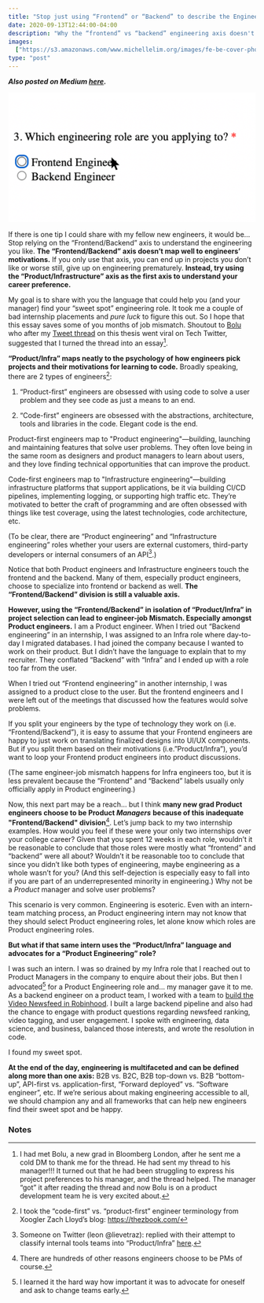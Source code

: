 ```yaml
---
title: "Stop just using “Frontend” or “Backend” to describe the Engineering you like"
date: 2020-09-13T12:44:00-04:00
description: "Why the “frontend” vs “backend” engineering axis doesn't map well to engineers’ psychology. And how using just one division can lead to job mismatches, turnover, and even push some new grad engineers into product management."
images:
  ["https://s3.amazonaws.com/www.michellelim.org/images/fe-be-cover-photo.png"]
type: "post"
---
```


**_Also posted on Medium [here](https://medium.com/@michlim97/stop-just-using-frontend-or-backend-to-describe-the-engineering-you-like-e8c392956ada)._**

![Stop Using Frontend Backend Cover Photo](images/fe-be-cover-photo.png)

If there is one tip I could share with my fellow new engineers, it would be… Stop relying on the “Frontend/Backend” axis to understand the engineering you like. **The “Frontend/Backend” axis doesn’t map well to engineers’ motivations.** If you only use that axis, you can end up in projects you don’t like or worse still, give up on engineering prematurely. **Instead, try using the “Product/Infrastructure” axis as the first axis to understand your career preference.**

My goal is to share with you the language that could help you (and your manager) find your “sweet spot” engineering role. It took me a couple of bad internship placements and _pure luck_ to figure this out. So I hope that this essay saves some of you months of job mismatch. Shoutout to [Bolu ](https://twitter.com/bolu_ben)who after my [Tweet thread](https://twitter.com/michlimlim/status/1293336552832151559) on this thesis went viral on Tech Twitter, suggested that I turned the thread into an essay[^1].

**“Product/Infra” maps neatly to the psychology of how engineers pick projects and their motivations for learning to code.** Broadly speaking, there are 2 types of engineers[^2]:

1. “Product-first” engineers are obsessed with using code to solve a user problem and they see code as just a means to an end.

2. “Code-first” engineers are obsessed with the abstractions, architecture, tools and libraries in the code. Elegant code is the end.

Product-first engineers map to "Product engineering"—building, launching and maintaining features that solve user problems. They often love being in the same room as designers and product managers to learn about users, and they love finding technical opportunities that can improve the product.

Code-first engineers map to "Infrastructure engineering"—building infrastructure platforms that support applications, be it via building CI/CD pipelines, implementing logging, or supporting high traffic etc. They’re motivated to better the craft of programming and are often obsessed with things like test coverage, using the latest technologies, code architecture, etc.

(To be clear, there are “Product engineering” and “Infrastructure engineering” roles whether your users are external customers, third-party developers or internal consumers of an API[^3].)

Notice that both Product engineers and Infrastructure engineers touch the frontend and the backend. Many of them, especially product engineers, choose to specialize into frontend or backend as well. **The “Frontend/Backend” division is still a valuable axis.**

**However, using the “Frontend/Backend” in isolation of “Product/Infra” in project selection can lead to engineer-job Mismatch. Especially amongst Product engineers.** I am a Product engineer. When I tried out “Backend engineering” in an internship, I was assigned to an Infra role where day-to-day I migrated databases. I had joined the company because I wanted to work on their product. But I didn’t have the language to explain that to my recruiter. They conflated “Backend” with “Infra” and I ended up with a role too far from the user.

When I tried out “Frontend engineering” in another internship, I was assigned to a product close to the user. But the frontend engineers and I were left out of the meetings that discussed how the features would solve problems.

If you split your engineers by the type of technology they work on (i.e. “Frontend/Backend”), it is easy to assume that your Frontend engineers are happy to just work on translating finalized designs into UI/UX components. But if you split them based on their motivations (i.e.”Product/Infra”), you’d want to loop your Frontend product engineers into product discussions.

(The same engineer-job mismatch happens for Infra engineers too, but it is less prevalent because the “Frontend” and “Backend” labels usually only officially apply in Product engineering.)

Now, this next part may be a reach… but I think **many new grad Product engineers choose to be Product _Managers_** **because of this inadequate "Frontend/Backend" division**[^4]. Let’s jump back to my two internship examples. How would you feel if these were your only two internships over your college career? Given that you spent 12 weeks in each role, wouldn’t it be reasonable to conclude that those roles were mostly what “frontend” and “backend” were all about? Wouldn’t it be reasonable too to conclude that since you didn’t like both types of engineering, maybe engineering as a whole wasn’t for you? (And this self-dejection is especially easy to fall into if you are part of an underrepresented minority in engineering.) Why not be a _Product_ manager and solve user problems?

This scenario is very common. Engineering is esoteric. Even with an intern-team matching process, an Product engineering intern may not know that they should select Product engineering roles, let alone know which roles are Product engineering roles.

**But what if that same intern uses the “Product/Infra” language and advocates for a “Product Engineering” role?**

I was such an intern. I was so drained by my Infra role that I reached out to Product Managers in the company to enquire about their jobs. But then I advocated[^5] for a Product Engineering role and… my manager gave it to me. As a backend engineer on a product team, I worked with a team to [build the Video Newsfeed in Robinhood](https://techcrunch.com/2019/10/03/stock-trading-app-robinhood-revamps-its-newsfeed-with-the-wall-street-journal-and-ad-free-videos/). I built a large backend pipeline and also had the chance to engage with product questions regarding newsfeed ranking, video tagging, and user engagement. I spoke with engineering, data science, and business, balanced those interests, and wrote the resolution in code.

I found my sweet spot.

**At the end of the day, engineering is multifaceted and can be defined along more than one axis:** B2B vs. B2C, B2B top-down vs. B2B “bottom-up”, API-first vs. application-first, “Forward deployed” vs. “Software engineer”, etc. If we’re serious about making engineering accessible to all, we should champion any and all frameworks that can help new engineers find their sweet spot and be happy.

<!-- Footnotes themselves at the bottom. -->

### Notes

[^1]: I had met Bolu, a new grad in Bloomberg London, after he sent me a cold DM to thank me for the thread. He had sent my thread to his manager!!! It turned out that he had been struggling to express his project preferences to his manager, and the thread helped. The manager “got” it after reading the thread and now Bolu is on a product development team he is very excited about.
[^2]: I took the “code-first” vs. “product-first” engineer terminology from Xoogler Zach Lloyd’s blog: https://thezbook.com/
[^3]: Someone on Twitter (leon @lievetraz): replied with their attempt to classify internal tools teams into “Product/Infra” [here](https://twitter.com/lievetraz/status/1293555767430336518?s=20).
[^4]: There are hundreds of other reasons engineers choose to be PMs of course.
[^5]: I learned it the hard way how important it was to advocate for oneself and ask to change teams early.
